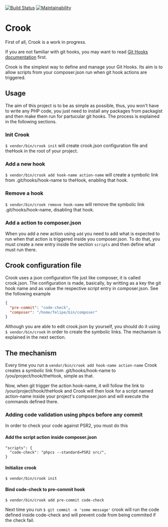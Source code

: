 [![Build Status](https://travis-ci.org/felipebool/crook.svg?branch=master)](https://travis-ci.org/felipebool/crook)
[![Maintainability](https://api.codeclimate.com/v1/badges/dda7bbc045a955530da4/maintainability)](https://codeclimate.com/github/felipebool/crook/maintainability)

# Crook
First of all, Crook is a work in progress.

If you are not familiar with git hooks, you may want to read [Git Hooks documentation](https://git-scm.com/docs/githooks) first.

Crook is the simplest way to define and manage your Git Hooks. Its aim is to allow scripts from your composer.json run when git hook actions are triggered. 

## Usage
The aim of this project is to be as simple as possible, thus, you won't have to write any PHP code, you just need to install any packages from packagist and then make them run for partucular git hooks. The process is explained in the following sections.

### Init Crook
```$ vendor/bin/crook init``` will create crook.json configuration file and theHook in the root of your project.

### Add a new hook
```$ vendor/bin/crook add hook-name action-name``` will create a symbolic link from .git/hooks/hook-name to theHook, enabling that hook.

### Remove a hook
```$ vendor/bin/crook remove hook-name``` will remove the symbolic link .git/hooks/hook-name, disabling that hook.

### Add a action to composer.json
When you add a new action using ```add``` you need to add what is expected to run when that action is triggered inside you composer.json. To do that, you must create a new entry inside the section ```scripts``` and then define what must run there.

## Crook configuration file
Crook uses a json configuration file just like composer, it is called crook.json. The configuration is made, basically, by writting as a key the git hook name and as value the respective script entry in composer.json. See the following example
```json
{
  "pre-commit": "code-check",
  "composer": "/home/felipe/bin/composer"
}
```
Although you are able to edit crook.json by yourself, you should do it using ```$ vendor/bin/crook``` in order to create the symbolic links. The mechanism is explained in the next section.

## The mechanism
Every time you run a
```vendor/bin/crook add hook-name action-name```
Crook creates a symbolic link from .git/hooks/hook-name to /you/project/hook/theHook, simple as that.

Now, when git trigger the action hook-name, it will follow the link to /your/project/hook/theHook and Crook will then look for a script named action-name inside your project's composer.json and will execute the commands defined there.

### Adding code validation using phpcs before any commit
In order to check your code against PSR2, you must do this

#### Add the script action inside composer.json
```
"scripts": {
  "code-check": "phpcs --standard=PSR2 src/",
}
```

#### Initialize crook
```$ vendor/bin/crook init```

#### Bind code-check to pre-commit hook
```$ vendor/bin/crook add pre-commit code-check```

Next time you run ```$ git commit -m 'some message'``` crook will run the code defined inside code-check and will prevent code from being commited if the check fail.

